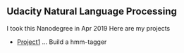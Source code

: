 ## Udacity Natural Language Processing

I took this Nanodegree in Apr 2019
Here are my projects

* [Project1](https://github.com/beaker69a/Udacity_NLP/Project1) 
... Build a hmm-tagger
